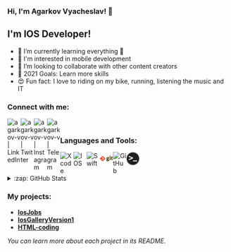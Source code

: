 
### Hi, I'm Agarkov Vyacheslav!  👋

## I'm IOS Developer!

- 🌱 I’m currently learning everything 🤣
- 📱 I'm interested in mobile development
- 🤝 I’m looking to collaborate with other content creators
- 🥅 2021 Goals: Learn more skills
- 😍 Fun fact: I love to riding on my bike, running, listening the music and IT

### Connect with me:

[<img align="left" alt="agarkov-v | LinkedIn" width="30px" src="https://img.icons8.com/ios-filled/50/4a90e2/linkedin.png" />][linkedin]
[<img align="left" alt="agarkov-v | Twitter" width="30px" src="https://img.icons8.com/ios-filled/50/4a90e2/twitter-squared.png" />][twitter]
[<img align="left" alt="agarkov-v | Instagram" width="30px" src="https://img.icons8.com/ios-filled/50/4a90e2/instagram-new.png" />][instagram]
[<img align="left" alt="agarkov-v | Telegram" width="30px" src="https://img.icons8.com/ios-filled/50/4a90e2/telegram-app.png" />][telegram]

<br />

### Languages and Tools:

<img align="left" alt="Xcode" width="30px" src="https://img.icons8.com/color/48/000000/xcode.png" />
<img align="left" alt="IOS" width="30px" src="https://img.icons8.com/ios/50/4a90e2/ios-logo.png" />
<img align="left" alt="Swift" width="30px" src="https://img.icons8.com/color/48/000000/swift.png" />
<img align="left" alt="Git" width="30px" src="https://raw.githubusercontent.com/github/explore/80688e429a7d4ef2fca1e82350fe8e3517d3494d/topics/git/git.png" />
<img align="left" alt="GitHub" width="30px" src="https://img.icons8.com/ios-filled/50/4a90e2/github.png" />
<img align="left" alt="Terminal" width="30px" src="https://raw.githubusercontent.com/github/explore/80688e429a7d4ef2fca1e82350fe8e3517d3494d/topics/terminal/terminal.png" />

<br />
<br />
<br />

<details>
  <summary>:zap: GitHub Stats</summary>

  [![Top Langs](https://github-readme-stats.vercel.app/api/top-langs/?username=agarkov-v&layout=compact)](https://github.com/anuraghazra/github-readme-stats)

</details>

### My projects:
- [**IosJobs**](https://github.com/agarkov-v/IosJobs)
- [**IosGalleryVersion1**]()
- [**HTML-coding**](https://github.com/agarkov-v/HTML-coding)

*You can learn more about each project in its README.*



[linkedin]: https://www.linkedin.com/in/vyacheslav-agarkov-612246180
[twitter]: https://twitter.com/v_agarkov
[instagram]: https://instagram.com/v.agarrkov
[telegram]: https://t.me/AgarkovV

